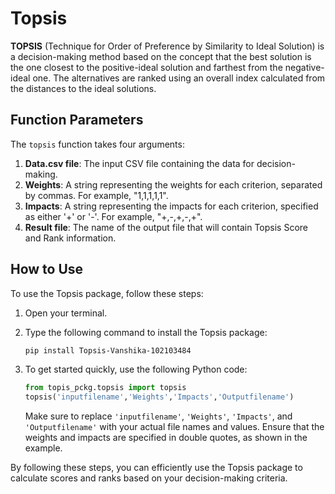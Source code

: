 # Topsis

**TOPSIS** (Technique for Order of Preference by Similarity to Ideal Solution) is a decision-making method based on the concept that the best solution is the one closest to the positive-ideal solution and farthest from the negative-ideal one. The alternatives are ranked using an overall index calculated from the distances to the ideal solutions.

## Function Parameters

The `topsis` function takes four arguments:

1. **Data.csv file**: The input CSV file containing the data for decision-making.
2. **Weights**: A string representing the weights for each criterion, separated by commas. For example, "1,1,1,1,1".
3. **Impacts**: A string representing the impacts for each criterion, specified as either '+' or '-'. For example, "+,-,+,-,+".
4. **Result file**: The name of the output file that will contain Topsis Score and Rank information.

## How to Use

To use the Topsis package, follow these steps:

1. Open your terminal.
2. Type the following command to install the Topsis package:

   ```bash
   pip install Topsis-Vanshika-102103484
   ```

3. To get started quickly, use the following Python code:

   ```python
   from topis_pckg.topsis import topsis
   topsis('inputfilename','Weights','Impacts','Outputfilename')
   ```

   Make sure to replace `'inputfilename'`, `'Weights'`, `'Impacts'`, and `'Outputfilename'` with your actual file names and values. Ensure that the weights and impacts are specified in double quotes, as shown in the example.

By following these steps, you can efficiently use the Topsis package to calculate scores and ranks based on your decision-making criteria.
